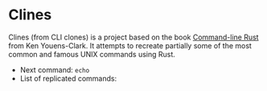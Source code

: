 # Clines

Clines (from CLI clones) is a project based on the book [Command-line Rust](https://learning.oreilly.com/library/view/command-line-rust/9781098109424/) from Ken Youens-Clark. It attempts to recreate partially some of the most common and famous UNIX commands using Rust.

* Next command: `echo`
* List of replicated commands:
